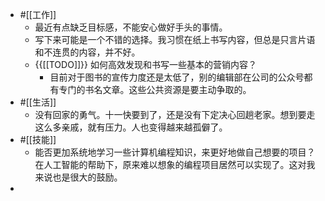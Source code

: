 - #[[工作]]
    - 最近有点缺乏目标感，不能安心做好手头的事情。
    - 写下来可能是一个不错的选择。我习惯在纸上书写内容，但总是只言片语和不连贯的内容，并不好。
    - {{[[TODO]]}} 如何高效发现和书写一些基本的营销内容？
        - 目前对于图书的宣传力度还是太低了，别的编辑部在公司的公众号都有专门的书名文章。这些公共资源是要主动争取的。
- #[[生活]]
    - 没有回家的勇气。十一快要到了，还是没有下定决心回趟老家。想到要走这么多亲戚，就有压力。人也变得越来越孤僻了。
- #[[技能]]
    - 能否更加系统地学习一些计算机编程知识，来更好地做自己想要的项目？在人工智能的帮助下，原来难以想象的编程项目居然可以实现了。这对我来说也是很大的鼓励。
- 
